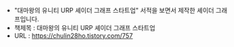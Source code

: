 - "대마왕의 유니티 URP 셰이더 그래프 스타트업" 서적을 보면서 제작한 셰이더 그래프입니다.
- 책제목 : 대마왕의 유니티 URP 셰이더 그래프 스타트업
- URL : https://chulin28ho.tistory.com/757

